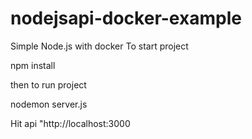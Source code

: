 # nodejsapi-docker-example
Simple Node.js with docker
To start project

npm install

then
to run project

nodemon server.js

Hit api "http://localhost:3000
